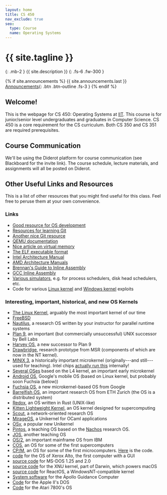 ```yaml
---
layout: home
title: CS 450
nav_exclude: true
seo:
  type: Course
  name: Operating Systems
---
```


# {{ site.tagline }}
{: .mb-2 }
{{ site.description }}
{: .fs-6 .fw-300 }

{% if site.announcements %}
{{ site.announcements.last }}
[Announcements](announcements.md){: .btn .btn-outline .fs-3 }
{% endif %}

## Welcome!

This is the webpage for CS 450: Operating Systems at [IIT](https://iit.edu).  This
course is for junior/senior level undergraduates and graduates in Computer
Science. CS 450 is a core requirement for the CS curriculum. Both CS 350 and CS
351 are required prerequisites. 
 
## Course Communication
We'll be using the Diderot platform for course communication (see Blackboard
for the invite link). The course schedule, lecture materials, and assignments will all be
posted on Diderot. 
 
## Other Useful Links and Resources
This is a list of other resources that you might find useful for this class.
Feel free to peruse them at your own convenience.
 
### Links
- [Good resource for OS development]("https://wiki.osdev.org/Main_Page)
- [Resources for learning Git](https://try.github.io/)
- [Another nice Git resource](http://gitready.com/)
- [QEMU documentation](https://wiki.qemu.org/Documentation)
- [Nice article on virtual memory](http://blog.robertelder.org/virtual-memory-with-256-bytes-of-ram/)
- [The ELF executable format](http://www.skyfree.org/linux/references/ELF_Format.pdf)
- [Intel Architecture Manual](https://software.intel.com/en-us/articles/intel-sdm)
- [AMD Architecture Manuals](https://developer.amd.com/resources/developer-guides-manuals/)
- [Brennan's Guide to Inline Assembly](http://www.delorie.com/djgpp/doc/brennan/brennan_att_inline_djgpp.html)
- [GCC Inline Assembly](http://www.ibiblio.org/gferg/ldp/GCC-Inline-Assembly-HOWTO.html)
- [Various simulators](http://classque.cs.utsa.edu/simulators/), e.g. for process schedulers, disk head schedulers, etc.
- Code for various [Linux kernel](https://github.com/SecWiki/linux-kernel-exploits) and [Windows kernel](https://github.com/SecWiki/windows-kernel-exploits) exploits

### Interesting, important, historical, and new OS Kernels
- [The Linux Kernel](https://www.kernel.org/), arguably the most important kernel of our time
-   [FreeBSD](https://www.freebsd.org/)
- [Nautilus](https://github.com/hexsa-lab/nautilus), a research OS written by your instructor for parallel runtime systems
- [Plan 9](https://en.wikipedia.org/wiki/Plan_9_from_Bell_Labs), an important (but commercially unsuccessful) UNIX successor by Bell Labs
-   [Harvey OS](https://harvey-os.org/), a new successor to Plan 9
- [Drawbridge](https://www.microsoft.com/en-us/research/project/drawbridge/), research prototype from MSR (components of which are now in the NT kernel).
- [MINIX 3](https://www.minix3.org/), a historically important microkernel (originally---and still---used for teaching). Intel chips [actually run this](https://www.zdnet.com/article/minix-intels-hidden-in-chip-operating-system/) internally!
- [Several OSes](http://l4hq.org/projects/kernel/) based on the L4 kernel, an important early microkernel
- [Android OS](https://www.android.com/), Google's mobile OS (based on Linux kernel, but probably soon Fuchsia (below))
-   [Fuchsia OS](https://github.com/fuchsia-mirror), a new microkernel-based OS from Google
- [Barrelfish OS](http://www.barrelfish.org/), an important research OS from ETH Zurich (the OS is a distributed system)
-   [Redox](https://www.redox-os.org/), an OS written in Rust (UNIX-like)
- [Kitten Lightweight Kernel](https://software.sandia.gov/trac/kitten), an OS kernel designed for supercomputing
-   [Scout](http://www2.cs.arizona.edu/projects/scout/), a network-oriented research OS
-   [MirageOS](https://mirage.io/), a Unikernel for OCaml applications
-   [OSv](http://osv.io/), a popular new Unikernel
- [Pintos](https://web.stanford.edu/class/cs140/projects/pintos/pintos_1.html), a teaching OS based on the [Nachos](https://homes.cs.washington.edu/~tom/nachos/) research OS.
-   [JOS](https://github.com/komukomo/jos), another teaching OS
-   [OS/2](https://en.wikipedia.org/wiki/OS/2), an important mainframe OS from IBM
- [COS](https://en.wikipedia.org/wiki/Cray_Operating_System), an OS for some of the first supercomputers
- [CP/M](https://en.wikipedia.org/wiki/CP/M), an OS for some of the first microcomputers. [Here](https://www.computerhistory.org/atchm/early-digital-research-cpm-source-code/) is the code.
- [code](http://xeroxalto.computerhistory.org/xerox_alto_file_system_archive.html) for the OS of Xerox Alto, the first computer with a GUI
-   [source code](https://github.com/Microsoft/MS-DOS) for MS-DOS 1.25 and 2.0
- [source code](https://github.com/apple/darwin-xnu) for the XNU kernel, part of Darwin, which powers macOS
- [source code](https://github.com/reactos/reactos) for ReactOS, a WindowsNT-compatible kernel
- [System software](http://www.ibiblio.org/apollo/links.html) for the Apollo Guidance Computer
- [Code](https://www.computerhistory.org/atchm/apple-ii-dos-source-code/) for the Apple II's DOS
- [Code](http://www.atarimuseum.com/videogames/consoles/7800/games/) for the Atari 7800's OS
